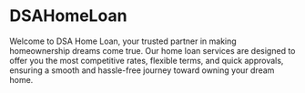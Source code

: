 # DSAHomeLoan
Welcome to DSA Home Loan, your trusted partner in making homeownership dreams come true. Our home loan services are designed to offer you the most competitive rates, flexible terms, and quick approvals, ensuring a smooth and hassle-free journey toward owning your dream home.
